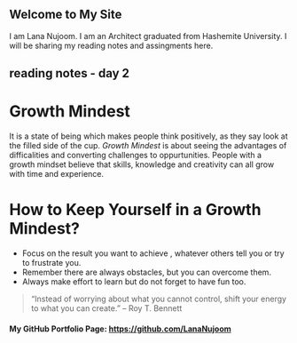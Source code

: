 ## Welcome to My Site
I am Lana Nujoom. I am an Architect graduated from Hashemite University. I will be sharing my reading notes and assingments here.
## reading notes - day 2
# Growth Mindest 
It is a state of being which makes people think positively, as they say look at the filled side of the cup.
*Growth Mindest* is about seeing the advantages of difficalities and converting challenges to oppurtunities. 
People with a growth mindset believe that skills, knowledge and creativity can all grow with time and experience.
# How to Keep Yourself in a Growth Mindest?
- Focus on the result you want to achieve , whatever others tell you or try to frustrate you.
- Remember there are always obstacles, but you can overcome them.
- Always make effort to learn but do not forget to have fun too.

> “Instead of worrying about what you cannot control, shift your energy to what you can create.” – Roy T. Bennett

#### My GitHub Portfolio Page: https://github.com/LanaNujoom











